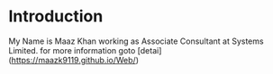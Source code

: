 # Introduction
My Name is Maaz Khan working as Associate Consultant at Systems Limited.
for more information goto [detai] (https://maazk9119.github.io/Web/)

